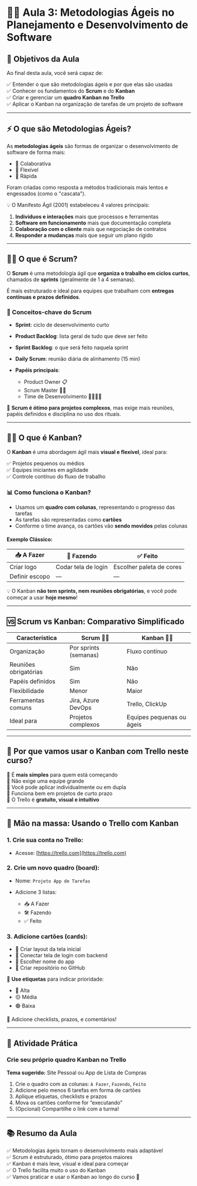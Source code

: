 # 👩‍🏫 Aula 3: Metodologias Ágeis no Planejamento e Desenvolvimento de Software

## 🎯 Objetivos da Aula

Ao final desta aula, você será capaz de:

✅ Entender o que são metodologias ágeis e por que elas são usadas   
✅ Conhecer os fundamentos do **Scrum** e do **Kanban**   
✅ Criar e gerenciar um **quadro Kanban no Trello**   
✅ Aplicar o Kanban na organização de tarefas de um projeto de software   

---

## ⚡ O que são Metodologias Ágeis?

As **metodologias ágeis** são formas de organizar o desenvolvimento de software de forma mais:

* 👥 Colaborativa   
* 🔄 Flexível   
* 🚀 Rápida   

Foram criadas como resposta a métodos tradicionais mais lentos e engessados (como o "cascata").

💡 O Manifesto Ágil (2001) estabeleceu 4 valores principais:

1. **Indivíduos e interações** mais que processos e ferramentas   
2. **Software em funcionamento** mais que documentação completa   
3. **Colaboração com o cliente** mais que negociação de contratos   
4. **Responder a mudanças** mais que seguir um plano rígido   

---

## 🏃‍♂️ O que é Scrum?

O **Scrum** é uma metodologia ágil que **organiza o trabalho em ciclos curtos**, chamados de **sprints** (geralmente de 1 a 4 semanas).

É mais estruturado e ideal para equipes que trabalham com **entregas contínuas e prazos definidos**.

### 🧠 Conceitos-chave do Scrum

* **Sprint**: ciclo de desenvolvimento curto   
* **Product Backlog**: lista geral de tudo que deve ser feito   
* **Sprint Backlog**: o que será feito naquela sprint   
* **Daily Scrum**: reunião diária de alinhamento (15 min)   
* **Papéis principais**:

  * Product Owner 📋   
  * Scrum Master 🧑‍🏫   
  * Time de Desenvolvimento 👩‍💻👨‍💻   

📌 **Scrum é ótimo para projetos complexos**, mas exige mais reuniões, papéis definidos e disciplina no uso dos rituais.

---

## 🧘‍♀️ O que é Kanban?

O **Kanban** é uma abordagem ágil mais **visual e flexível**, ideal para:

✅ Projetos pequenos ou médios   
✅ Equipes iniciantes em agilidade   
✅ Controle contínuo do fluxo de trabalho   

### 📊 Como funciona o Kanban?

* Usamos um **quadro com colunas**, representando o progresso das tarefas
* As tarefas são representadas como **cartões**
* Conforme o time avança, os cartões vão **sendo movidos** pelas colunas

#### Exemplo Clássico:

| 📥 A Fazer     | 🔧 Fazendo          | ✅ Feito                  |
| -------------- | ------------------- | ------------------------ |
| Criar logo     | Codar tela de login | Escolher paleta de cores |
| Definir escopo | —                   | —                        |

💡 O Kanban **não tem sprints, nem reuniões obrigatórias**, e você pode começar a usar **hoje mesmo**!

---

## 🆚 Scrum vs Kanban: Comparativo Simplificado

| Característica        | Scrum 🏃‍♂️           | Kanban 🧘‍♀️              |
| --------------------- | --------------------- | ------------------------- |
| Organização           | Por sprints (semanas) | Fluxo contínuo            |
| Reuniões obrigatórias | Sim                   | Não                       |
| Papéis definidos      | Sim                   | Não                       |
| Flexibilidade         | Menor                 | Maior                     |
| Ferramentas comuns    | Jira, Azure DevOps    | Trello, ClickUp           |
| Ideal para            | Projetos complexos    | Equipes pequenas ou ágeis |

---

## 🎯 Por que vamos usar o **Kanban com Trello** neste curso?

🔹 É **mais simples** para quem está começando   
🔹 Não exige uma equipe grande   
🔹 Você pode aplicar individualmente ou em dupla   
🔹 Funciona bem em projetos de curto prazo   
🔹 O Trello é **gratuito, visual e intuitivo**   

---

## 🧰 Mão na massa: Usando o Trello com Kanban

### 1. Crie sua conta no Trello:

- Acesse: [https://trello.com](https://trello.com)

### 2. Crie um novo quadro (board):

* Nome: `Projeto App de Tarefas`
* Adicione 3 listas:

  * 📥 A Fazer
  * 🛠️ Fazendo
  * ✅ Feito

### 3. Adicione cartões (cards):

* 📌 Criar layout da tela inicial
* 📌 Conectar tela de login com backend
* 📌 Escolher nome do app
* 📌 Criar repositório no GitHub

🔖 **Use etiquetas** para indicar prioridade:

* 🔴 Alta
* 🟡 Média
* 🟢 Baixa

📝 Adicione checklists, prazos, e comentários!

---

## 🧪 Atividade Prática

### Crie seu próprio quadro Kanban no Trello

**Tema sugerido:** Site Pessoal ou App de Lista de Compras

1. Crie o quadro com as colunas: `A Fazer`, `Fazendo`, `Feito`
2. Adicione pelo menos 6 tarefas em forma de cartões
3. Aplique etiquetas, checklists e prazos
4. Mova os cartões conforme for “executando”
5. (Opcional) Compartilhe o link com a turma!

---

## 📚 Resumo da Aula

✅ Metodologias ágeis tornam o desenvolvimento mais adaptável   
✅ Scrum é estruturado, ótimo para projetos maiores   
✅ Kanban é mais leve, visual e ideal para começar   
✅ O Trello facilita muito o uso do Kanban   
✅ Vamos praticar e usar o Kanban ao longo do curso 🎯   
